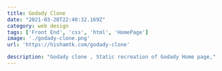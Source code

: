 ```yaml
---
title: Godady Clone
date: "2021-03-28T22:40:32.169Z"
category: web design
tags: ['Front End', 'css', 'html', 'HomePage']
image: './godady-clone.png'
url: 'https://hishamtk.com/godady-clone'

description: "Godady clone , Static recreation of Godady Home page,"
---
```


<!-- Radio buttons and checkboxes have long been components that cause users confusion. These components are often used in the same context, but look completely different. Designers and developers know the difference, but that’s because they learned it through their work. What about users who were never taught the difference?

The fact that users need to be taught the difference shows that these two components are not intuitive. Their appearance alone does not convey their slight differences in functionality. The visual cues themselves—a dot and checkmark—carry no specific meaning to users other than an option selection. Therefore, the existence of both radio buttons and checkboxes violates the UX principle of Consistency.

Designers and developers have never questioned their co-existence because it’s the way it’s always been. However, if their co-existence causes users confusion and violates a UX principle, it merits a logical analysis and rethinking.

A Violation of Consistency
--------------------------

The UX principle of Consistency states that components with similar functionality and same usage should have a uniform appearance. Radio buttons and checkboxes have a similar function and are used in the same context, but there’s nothing uniform about their appearance.

Radio buttons represent mutually exclusive selections, while checkboxes represent mutually inclusive ones. Both are commonly used together on forms to select options from a list. However, a radio button is a circle with a dot inside, while a checkbox is a square with a checkmark inside—two different visual cues.

Some might say that their functions are different, so they should look different. But to be precise, their functions are only slightly different, and they both have the same usage, which is not enough to justify a different appearance. Doing so presents an inconsistency that can perplex users.

Mutual Exclusivity/Inclusivity Is Not a User Concern
----------------------------------------------------

If you ask the typical user what a mutually exclusive or inclusive option is, they probably wouldn’t be able to tell you. That’s because they don’t think about mutual exclusivity or inclusivity when they use an interface. Only designers and developers think about this because they have to design the interface.

Users merely read the labels and select the options they want. They’re focused on what the labels say, not component functionality. Therefore, mutual exclusivity and inclusivity should be indicated in the labels they read, not the components themselves. Designers and developers are imposing their way of thinking onto the user.

How Users Know They Can Select One or Multiple
----------------------------------------------

The label on the components often indicates whether users can select multiple options or just one. When users can select multiple options, the label is worded in plural form. When users can only select one option, the label is worded in the singular form. Make sure you use the correct noun form when you label mutually exclusive and inclusive components. It’s easy to forget about the labels, but they’re what matters most.

Label noun forms are a clearer cue for mutual exclusivity/inclusivity than a checkmark and a dot. A checkmark and a dot do not signify mutual exclusivity/inclusivity other than by convention that’s familiar to only designers, developers, and tech-savvy users. Regular users who see the different components used in the same context will wonder what the visual differences mean. The inconsistency isn’t severe enough to derail their task, but it certainly diverts their attention.
 -->

